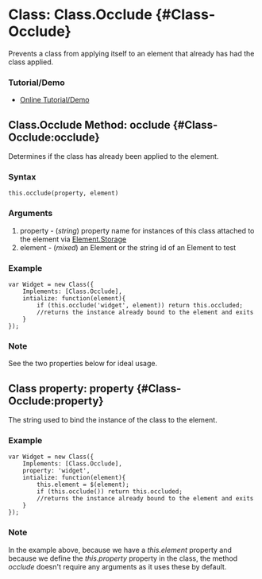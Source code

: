 Class: Class.Occlude {#Class-Occlude}
=====================================

Prevents a class from applying itself to an element that already has had the class applied.

### Tutorial/Demo

* [Online Tutorial/Demo][]

Class.Occlude Method: occlude {#Class-Occlude:occlude}
------------------------------------------------------

Determines if the class has already been applied to the element.

### Syntax

	this.occlude(property, element)

### Arguments

1. property - (*string*) property name for instances of this class attached to the element via [Element.Storage][]
2. element - (*mixed*) an Element or the string id of an Element to test

### Example

	var Widget = new Class({
		Implements: [Class.Occlude],
		intialize: function(element){
			if (this.occlude('widget', element)) return this.occluded;
			//returns the instance already bound to the element and exits
		}
	});

### Note

See the two properties below for ideal usage.

Class property: property {#Class-Occlude:property}
--------------------------------------------------

The string used to bind the instance of the class to the element.

### Example

	var Widget = new Class({
		Implements: [Class.Occlude],
		property: 'widget',
		intialize: function(element){
			this.element = $(element);
			if (this.occlude()) return this.occluded;
			//returns the instance already bound to the element and exits
		}
	});


### Note

In the example above, because we have a *this.element* property and because we define the *this.property* property in the class, the method *occlude* doesn't require any arguments as it uses these by default.

[Online Tutorial/Demo]:http://www.clientcide.com/wiki/cnet-libraries/01.1-class.extras/03-occlude
[Element.Storage]: http://mootools.net/docs/core/Element/Element#Element:store
